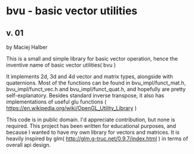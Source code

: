 # bvu - basic vector utilities
## v. 01
by Maciej Halber

This is a small and simple library for basic vector operation, hence the inventive name of basic vector utilities( bvu )

It implements 2d, 3d and 4d vector and matrix types, alongside with quaternions.
Most of the functions can be found in bvu_impl/funct_mat.h, bvu_impl/funct_vec.h and bvu_impl/funct_quat.h, and hopefully are pretty
self-explanatory. Besides standard inverse transpose, it also has implementations of useful glu functions ( https://en.wikipedia.org/wiki/OpenGL_Utility_Library )

This code is in public domain. I'd appreciate contribution, but none is required.
This project has been written for educational purposes, and because I wanted to have my own library for vectors and matrices. It is
heavily inspired by glm( http://glm.g-truc.net/0.9.7/index.html ) in terms of overall api design.
